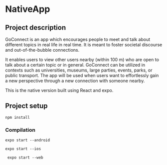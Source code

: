 # NativeApp
## Project description

GoConnect is an app which encourages people to meet and talk about different topics in real life in real time. It is meant to foster societal discourse and out-of-the-bubble connections.

It enables users to view other users nearby (within 100 m) who are open to talk about a certain topic or in general.
GoConnect can be utilized in contexts such as universities, museums, large parties, events, parks, or public transport. The app will be used when users want to effortlessly gain a new perspective through a new connection with someone nearby.

This is the native version built using React and expo.

## Project setup
```
npm install
```

### Compilation
```
expo start --android
```
```
expo start --ios
```

```
 expo start --web
```
